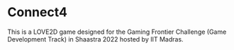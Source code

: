 # Connect4
This is a LOVE2D game designed for the Gaming Frontier Challenge (Game Development Track) in Shaastra 2022 hosted by IIT Madras.

